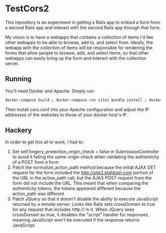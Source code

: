 # TestCors2

This repository is an experiment in getting a Rails app to embed a form from a second Rails app and interact with the second Rails app through that form.

My vision is to have a webapps that contains a collection of items I'd like other webapps to be able to browse, add to, and select from.  Ideally, the webapp with the collection of items will be responsible for rendering the forms that allow people to browse, add, and select items, so that other webapps can easily bring up the form and interact with the collection server.


## Running

You'll need Docker and Apache.  Simply run:

```sh
docker-compose build ; docker-compose run site1 bundle install ; docker-compose up
```

Then install cors.conf into your Apache configuration and adjust the IP addresses of the websites to those of your docker host's IP.

## Hackery

In order to get this all to work, I had to:

1. Set self.forgery_protection_origin_check = false in SubmissionController to avoid it failing the same-origin check when validating the authenticity of a POST from a form
2. Patch the normalize_action_path method because the initial AJAX GET request for the form included the http://site2.blahblah.com portion of the URL in the action_path call, but the AJAX POST request from the form did not include the URL.  This meant that when comparing the authenticity tokens, the tokens appeared different because the action_path was different
3. Patch JQuery so that it doesn't disable the ability to execute JavaScript returned by a remote server.  Looks like Rails sets crossDomain to true for any request that includes http:// in it.  When JQuery sees crossDomain as true, it disables the "script" handler for responses, meaning JavaScript won't be executed if the response returns JavaScript.
